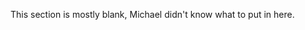 <AAlert dismissible 
class="danger custom-block"
append-icon="i-bx-x circle">
This section is mostly blank, Michael didn't know what to put in here. 
</AAlert>
